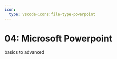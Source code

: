 ```yaml
---
icon:
  type: vscode-icons:file-type-powerpoint
---
```

# 04: Microsoft Powerpoint

basics to advanced

